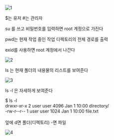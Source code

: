 
![1](https://github.com/fxzz/CentOS/assets/3148006/488747f1-6ef5-44fb-aafb-8d226e1776f4)

$는 유저  #는 관리자




su 를 쓰고 비밀번호를 입력하면 root 계정으로 가진다

pwd는 현재 작업 중인 작업 디렉토리의 전체 경로를 출력

exid를 사용하면 root 계정에서 나간다

![2](https://github.com/fxzz/CentOS/assets/3148006/36c04c15-3ea2-46a9-af0a-749005eb9009)




ls 는 현재 폴더의 내용물의 리스트를 보여준다

![3](https://github.com/fxzz/CentOS/assets/3148006/82d27e85-cf97-40ee-88c6-53536565a8a8)


ls -l 은 자세하게 보여준다

$ ls -l
<br>
drwxr-xr-x 2 user user 4096 Jan  1 10:00 directory/
<br>
-rw-r--r-- 1 user user 1024 Jan  1 10:00 file.txt
<br><br>
앞에 d면 폴더(디렉토리) -면 파일

![4](https://github.com/fxzz/CentOS/assets/3148006/4deb0b51-b395-4254-89cd-126197aa182d)
